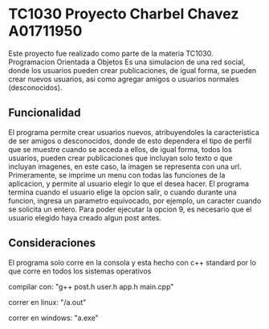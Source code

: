 # TC1030 Proyecto Charbel Chavez A01711950
Este proyecto fue realizado como parte de la materia TC1030. Programacion Orientada a Objetos
Es una simulacion de una red social, donde los usuarios pueden crear publicaciones, de igual forma, se pueden crear nuevos usuarios, asi como agregar amigos o usuarios normales (desconocidos).

## Funcionalidad
El programa permite crear usuarios nuevos, atribuyendoles la caracteristica de ser amigos o desconocidos, donde de esto dependera el tipo de perfil que se muestre cuando se acceda a ellos, de igual forma, todos los usuarios, pueden crear publicaciones que incluyan solo texto o que incluyan imagenes, en este caso, la imagen se representa con una url.
Primeramente, se imprime un menu con todas las funciones de la aplicacion, y permite al usuario elegir lo que el desea hacer.
El programa termina cuando el usuario elige la opcion salir, o cuando durante una funcion, ingresa un parametro equivocado, por ejemplo, un caracter cuando se solicita un entero.
Para poder ejecutar la opcion 9, es necesario que el usuario elegido haya creado algun post antes.

## Consideraciones
El programa solo corre en la consola y esta hecho con c++ standard por lo que corre en todos los sistemas operativos

compilar con:
    "g++ post.h user.h app.h main.cpp"
    
 correr en linux:
      "/a.out"
      
 correr en windows:
      "a.exe"
